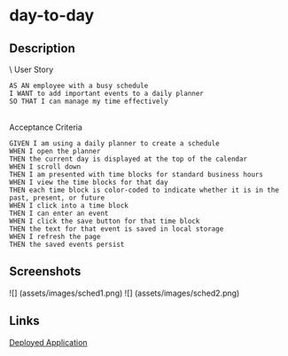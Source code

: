 # day-to-day

## Description

\ 
User Story
```
AS AN employee with a busy schedule
I WANT to add important events to a daily planner
SO THAT I can manage my time effectively
```

\
Acceptance Criteria
```
GIVEN I am using a daily planner to create a schedule
WHEN I open the planner
THEN the current day is displayed at the top of the calendar
WHEN I scroll down
THEN I am presented with time blocks for standard business hours
WHEN I view the time blocks for that day
THEN each time block is color-coded to indicate whether it is in the past, present, or future
WHEN I click into a time block
THEN I can enter an event
WHEN I click the save button for that time block
THEN the text for that event is saved in local storage
WHEN I refresh the page
THEN the saved events persist
```

## Screenshots
![] (assets/images/sched1.png)
![] (assets/images/sched2.png)

## Links
<a href="https://courtneysacco.github.io/day-to-day/"
target="_blank">Deployed Application</a>